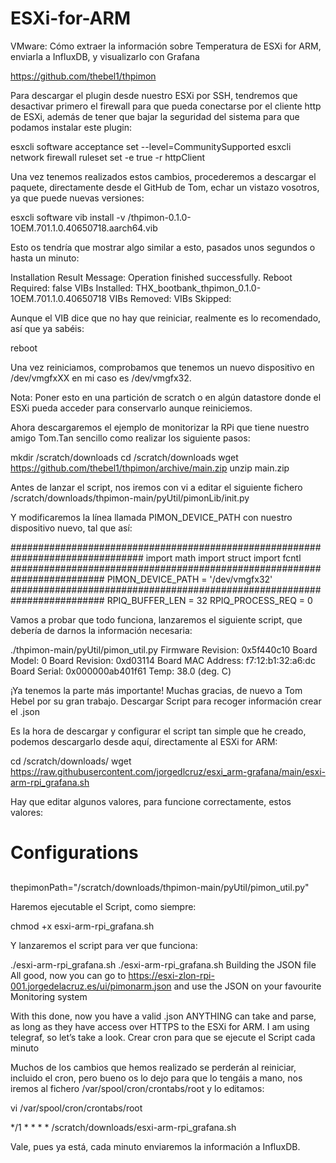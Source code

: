 # ESXi-for-ARM
VMware: Cómo extraer la información sobre Temperatura de ESXi for ARM, enviarla a InfluxDB, y visualizarlo con Grafana

https://github.com/thebel1/thpimon

Para descargar el plugin desde nuestro ESXi por SSH, tendremos que desactivar primero el firewall para que pueda conectarse por el cliente http de ESXi, además de tener que bajar la seguridad del sistema para que podamos instalar este plugin:

esxcli software acceptance set --level=CommunitySupported
esxcli network firewall ruleset set -e true -r httpClient

Una vez tenemos realizados estos cambios, procederemos a descargar el paquete, directamente desde el GitHub de Tom, echar un vistazo vosotros, ya que puede nuevas versiones:

esxcli software vib install -v /thpimon-0.1.0-1OEM.701.1.0.40650718.aarch64.vib

Esto os tendría que mostrar algo similar a esto, pasados unos segundos o hasta un minuto:

Installation Result
Message: Operation finished successfully.
Reboot Required: false
VIBs Installed: THX_bootbank_thpimon_0.1.0-1OEM.701.1.0.40650718
VIBs Removed:
VIBs Skipped:

Aunque el VIB dice que no hay que reiniciar, realmente es lo recomendado, así que ya sabéis:

reboot

Una vez reiniciamos, comprobamos que tenemos un nuevo dispositivo en /dev/vmgfxXX en mi caso es /dev/vmgfx32.

Nota: Poner esto en una partición de scratch o en algún datastore donde el ESXi pueda acceder para conservarlo aunque reiniciemos.

Ahora descargaremos el ejemplo de monitorizar la RPi que tiene nuestro amigo Tom.Tan sencillo como realizar los siguiente pasos:

mkdir /scratch/downloads
cd /scratch/downloads
wget https://github.com/thebel1/thpimon/archive/main.zip
unzip main.zip

Antes de lanzar el script, nos iremos con vi a editar el siguiente fichero /scratch/downloads/thpimon-main/pyUtil/pimonLib/init.py

Y modificaremos la línea llamada PIMON_DEVICE_PATH con nuestro dispositivo nuevo, tal que así:

################################################################################
import math
import struct
import fcntl
#########################################################################
PIMON_DEVICE_PATH = '/dev/vmgfx32'
#########################################################################
RPIQ_BUFFER_LEN = 32
RPIQ_PROCESS_REQ = 0

Vamos a probar que todo funciona, lanzaremos el siguiente script, que debería de darnos la información necesaria:

./thpimon-main/pyUtil/pimon_util.py
Firmware Revision: 0x5f440c10
Board Model: 0
Board Revision: 0xd03114
Board MAC Address: f7:12:b1:32:a6:dc
Board Serial: 0x000000ab401f61
Temp: 38.0 (deg. C)

¡Ya tenemos la parte más importante! Muchas gracias, de nuevo a Tom Hebel por su gran trabajo.
Descargar Script para recoger información crear el .json

Es la hora de descargar y configurar el script tan simple que he creado, podemos descargarlo desde aquí, directamente al ESXi for ARM:

cd /scratch/downloads/
wget https://raw.githubusercontent.com/jorgedlcruz/esxi_arm-grafana/main/esxi-arm-rpi_grafana.sh

Hay que editar algunos valores, para funcione correctamente, estos valores:

# Configurations
##
thepimonPath="/scratch/downloads/thpimon-main/pyUtil/pimon_util.py"

Haremos ejecutable el Script, como siempre:

chmod +x esxi-arm-rpi_grafana.sh

Y lanzaremos el script para ver que funciona:

./esxi-arm-rpi_grafana.sh
./esxi-arm-rpi_grafana.sh Building the JSON file All good, now you can go to https://esxi-zlon-rpi-001.jorgedelacruz.es/ui/pimonarm.json and use the JSON on your favourite Monitoring system

With this done, now you have a valid .json ANYTHING can take and parse, as long as they have access over HTTPS to the ESXi for ARM. I am using telegraf, so let’s take a look.
Crear cron para que se ejecute el Script cada minuto

Muchos de los cambios que hemos realizado se perderán al reiniciar, incluido el cron, pero bueno os lo dejo para que lo tengáis a mano, nos iremos al fichero /var/spool/cron/crontabs/root y lo editamos:

vi /var/spool/cron/crontabs/root

*/1 * * * * /scratch/downloads/esxi-arm-rpi_grafana.sh

Vale, pues ya está, cada minuto enviaremos la información a InfluxDB.
